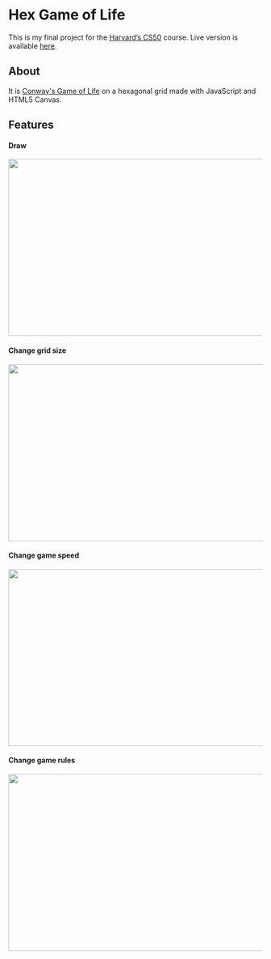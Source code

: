 # Hex Game of Life

This is my final project for the [Harvard’s CS50](https://cs50.harvard.edu/) course. Live version is available [here](https://salkirr.github.io/hex-game-of-life/).

## About

It is [Conway's Game of Life](https://en.wikipedia.org/wiki/Conway%27s_Game_of_Life) on a hexagonal grid made with JavaScript and HTML5 Canvas.

## Features

#### Draw

<img src="./resources/drawing.gif" width="700" height="350"/>

#### Change grid size

<img src="./resources/scaling.gif" width="700" height="350"/>

#### Change game speed

<img src="./resources/speed.gif" width="700" height="350"/>

#### Change game rules

<img src="./resources/rules.gif" width="700" height="350"/>
